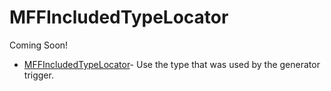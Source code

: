 # MFFIncludedTypeLocator

Coming Soon!

- [MFFIncludedTypeLocator](../../api/MavFiFoundation.SourceGenerators.TypeLocators.MFFIncludedTypeLocator.yml)- Use the type that was used by the generator trigger.
